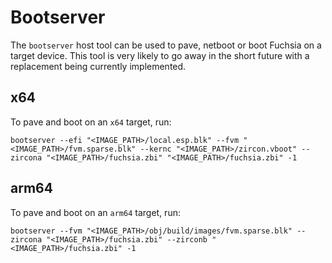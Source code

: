 # Bootserver

The `bootserver` host tool can be used to pave, netboot or boot Fuchsia on a
target device. This tool is very likely to go away in the short future with
a replacement being currently implemented.


## x64

To pave and boot on an `x64` target, run:

```
bootserver --efi "<IMAGE_PATH>/local.esp.blk" --fvm "<IMAGE_PATH>/fvm.sparse.blk" --kernc "<IMAGE_PATH>/zircon.vboot" --zircona "<IMAGE_PATH>/fuchsia.zbi" "<IMAGE_PATH>/fuchsia.zbi" -1
```

## arm64

To pave and boot on an `arm64` target, run:

```
bootserver --fvm "<IMAGE_PATH>/obj/build/images/fvm.sparse.blk" --zircona "<IMAGE_PATH>/fuchsia.zbi" --zirconb "<IMAGE_PATH>/fuchsia.zbi" -1
```
